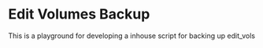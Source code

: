 # Edit Volumes Backup

This is a playground for developing a inhouse script for backing up edit_vols

